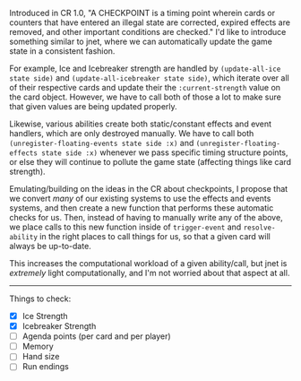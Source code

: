 Introduced in CR 1.0, "A ​CHECKPOINT​ is a timing point wherein cards or counters that have entered an illegal state are corrected, expired effects are removed, and other important conditions are checked." I'd like to introduce something similar to jnet, where we can automatically update the game state in a consistent fashion.

For example, Ice and Icebreaker strength are handled by `(update-all-ice state side)` and `(update-all-icebreaker state side)`, which iterate over all of their respective cards and update their the `:current-strength` value on the card object. However, we have to call both of those a lot to make sure that given values are being updated properly.

Likewise, various abilities create both static/constant effects and event handlers, which are only destroyed manually. We have to call both `(unregister-floating-events state side :x)` and `(unregister-floating-effects state side :x)` whenever we pass specific timing structure points, or else they will continue to pollute the game state (affecting things like card strength).

Emulating/building on the ideas in the CR about checkpoints, I propose that we convert _many_ of our existing systems to use the effects and events systems, and then create a new function that performs these automatic checks for us. Then, instead of having to manually write any of the above, we place calls to this new function inside of `trigger-event` and `resolve-ability` in the right places to call things for us, so that a given card will always be up-to-date.

This increases the computational workload of a given ability/call, but jnet is _extremely_ light computationally, and I'm not worried about that aspect at all.

---

Things to check:

- [x] Ice Strength
- [x] Icebreaker Strength
- [ ] Agenda points (per card and per player)
- [ ] Memory
- [ ] Hand size
- [ ] Run endings